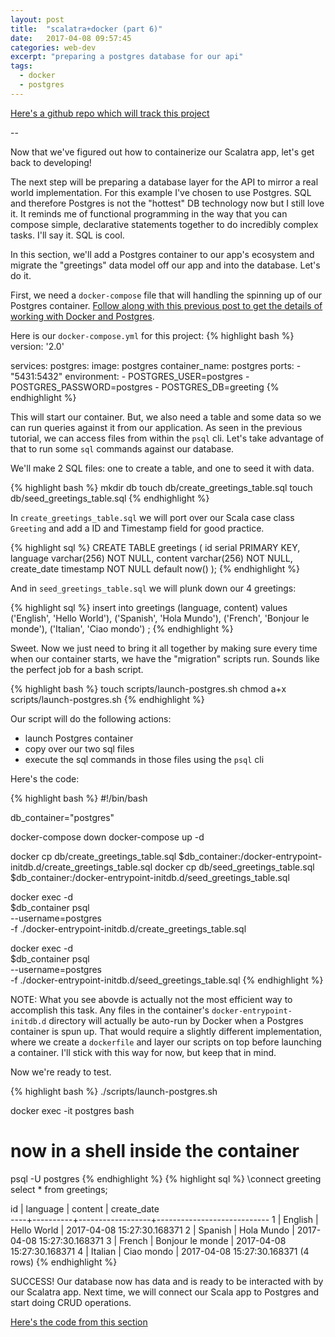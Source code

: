 ```yaml
---
layout: post
title:  "scalatra+docker (part 6)"
date:   2017-04-08 09:57:45
categories: web-dev
excerpt: "preparing a postgres database for our api"
tags:
  - docker
  - postgres
---
```


[Here's a github repo which will track this project](https://github.com/lombardo-chcg/scalatra-docker)

--

Now that we've figured out how to containerize our Scalatra app, let's get back to developing!  

The next step will be preparing a database layer for the API to mirror a real world implementation.  For this example I've chosen to use Postgres.  SQL and therefore Postgres is not the "hottest" DB technology now but I still love it.  It reminds me of functional programming in the way that you can compose simple, declarative statements together to do incredibly complex tasks.  I'll say it.  SQL is cool.

In this section, we'll add a Postgres container to our app's ecosystem and migrate the "greetings" data model off our app and into the database.  Let's do it.

First, we need a `docker-compose` file that will handling the spinning up of our Postgres container.  [Follow along with this previous post to get the details of working with Docker and Postgres](/databases/2017/03/26/postgres+docker(part-1).html).

Here is our `docker-compose.yml` for this project:
{% highlight bash %}
version: '2.0'

services:
    postgres:
      image: postgres
      container_name: postgres
      ports:
        - "5431:5432"
      environment:
        - POSTGRES_USER=postgres
        - POSTGRES_PASSWORD=postgres
        - POSTGRES_DB=greeting
{% endhighlight %}

This will start our container.  But, we also need a table and some data so we can run queries against it from our application.  As seen in the previous tutorial, we can access files from within the `psql` cli.  Let's take advantage of that to run some `sql` commands against our database.

We'll make 2 SQL files: one to create a table, and one to seed it with data.

{% highlight bash %}
mkdir db
touch db/create_greetings_table.sql
touch db/seed_greetings_table.sql
{% endhighlight %}

In `create_greetings_table.sql` we will port over our Scala case class `Greeting` and add a ID and Timestamp field for good practice.

{% highlight sql %}
CREATE TABLE greetings (
  id serial PRIMARY KEY,
  language varchar(256) NOT NULL,
  content varchar(256) NOT NULL,
  create_date timestamp NOT NULL default now()
);
{% endhighlight %}

And in `seed_greetings_table.sql` we will plunk down our 4 greetings:

{% highlight sql %}
insert into greetings (language, content) values
  ('English', 'Hello World'),
  ('Spanish', 'Hola Mundo'),
  ('French', 'Bonjour le monde'),
  ('Italian', 'Ciao mondo')
;
{% endhighlight %}

Sweet.  Now we just need to bring it all together by making sure every time when our container starts, we have the "migration" scripts run.  Sounds like the perfect job for a bash script.

{% highlight bash %}
touch scripts/launch-postgres.sh
chmod a+x scripts/launch-postgres.sh
{% endhighlight %}

Our script will do the following actions:

* launch Postgres container
* copy over our two sql files
* execute the sql commands in those files using the `psql` cli

Here's the code:

{% highlight bash %}
#!/bin/bash

db_container="postgres"

docker-compose down
docker-compose up -d

docker cp db/create_greetings_table.sql $db_container:/docker-entrypoint-initdb.d/create_greetings_table.sql
docker cp db/seed_greetings_table.sql $db_container:/docker-entrypoint-initdb.d/seed_greetings_table.sql

docker exec -d \
  $db_container psql \
  --username=postgres \
  -f ./docker-entrypoint-initdb.d/create_greetings_table.sql

docker exec -d \
  $db_container psql \
  --username=postgres \
  -f ./docker-entrypoint-initdb.d/seed_greetings_table.sql
{% endhighlight %}

NOTE: What you see abovde is actually not the most efficient way to accomplish this task.  Any files in the container's `docker-entrypoint-initdb.d` directory will actually be auto-run by Docker when a Postgres container is spun up.  That would require a slightly different implementation, where we create a `dockerfile` and layer our scripts on top before launching a container.  I'll stick with this way for now, but keep that in mind.


Now we're ready to test.

{% highlight bash %}
./scripts/launch-postgres.sh

docker exec -it postgres bash

# now in a shell inside the container
psql -U postgres
{% endhighlight %}
{% highlight sql %}
\connect greeting
select * from greetings;

id | language |     content      |        create_date         
----+----------+------------------+----------------------------
 1 | English  | Hello World      | 2017-04-08 15:27:30.168371
 2 | Spanish  | Hola Mundo       | 2017-04-08 15:27:30.168371
 3 | French   | Bonjour le monde | 2017-04-08 15:27:30.168371
 4 | Italian  | Ciao mondo       | 2017-04-08 15:27:30.168371
(4 rows)
{% endhighlight %}

SUCCESS!  Our database now has data and is ready to be interacted with by our Scalatra app.  Next time, we will connect our Scala app to Postgres and start doing CRUD operations.

[Here's the code from this section](https://github.com/lombardo-chcg/scalatra-docker/commit/194d25192acd3c94ae55d725aaa99bc3efbd9914)
